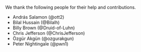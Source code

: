 We thank the following people for their help and contributions.

- András Salamon (@ott2)
- Bilal Hussain (@Bilalh)
- Billy Brown (@Druid-of-Luhn)
- Chris Jefferson (@ChrisJefferson)
- Özgür Akgün (@ozgurakgun)
- Peter Nightingale (@pwn1)
